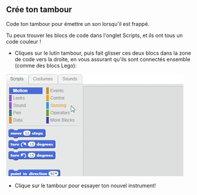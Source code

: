 ## Crée ton tambour

Code ton tambour pour émettre un son lorsqu'il est frappé.

Tu peux trouver les blocs de code dans l'onglet Scripts, et ils ont tous un code couleur !

+ Cliques sur le lutin tambour, puis fait glisser ces deux blocs dans la zone de code vers la droite, en vous assurant qu'ils sont connectés ensemble (comme des blocs Lego):

![Captures d'écran](images/connect-block.gif)

+ Clique sur le tambour pour essayer ton nouvel instrument!